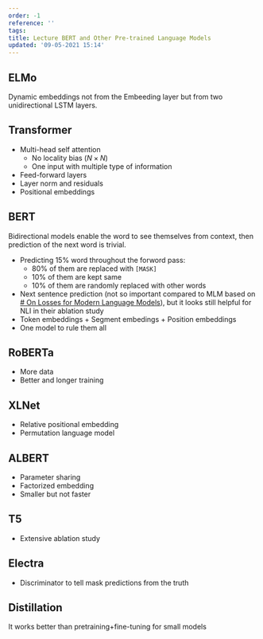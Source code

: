 ```yaml
---
order: -1
reference: ''
tags: 
title: Lecture BERT and Other Pre-trained Language Models
updated: '09-05-2021 15:14'
---
```


## ELMo

Dynamic embeddings not from the Embeeding layer but from two unidirectional LSTM layers.

## Transformer

- Multi-head self attention
	- No locality bias ($N \times N$)
	- One input with multiple type of information
- Feed-forward layers
- Layer norm and residuals
- Positional embeddings

## BERT

Bidirectional models enable the word to see themselves from context, then prediction of the next word is trivial.

- Predicting 15% word throughout the forword pass:
	- 80% of them are replaced with `[MASK]`
	- 10% of them are kept same
	- 10% of them are randomly replaced with other words
- Next sentence prediction (not so important compared to MLM based on [# On Losses for Modern Language Models](https://arxiv.org/abs/2010.01694)), but it looks still helpful for NLI in their ablation study
- Token embeddings + Segment embedings + Position embeddings
- One model to rule them all

## RoBERTa

- More data
- Better and longer training

## XLNet

- Relative positional embedding
- Permutation language model

## ALBERT

- Parameter sharing
- Factorized embedding
- Smaller but not faster

## T5

- Extensive ablation study

## Electra

- Discriminator to tell mask predictions from the truth

## Distillation

It works better than pretraining+fine-tuning for small models

